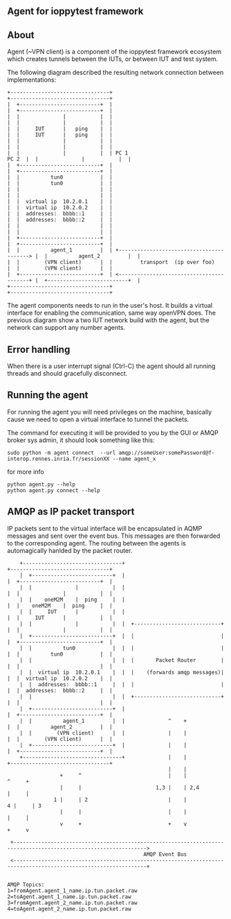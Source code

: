 Agent for ioppytest framework 
-----------------------------

About
-----
Agent (~VPN client) is a component of the ioppytest framework ecosystem which creates tunnels between the IUTs,
or between IUT and test system.

The following diagram described the resulting network connection between implementations:

```
+--------------------------------+                                             +--------------------------------+
|  +--------------------------+  |                                             |  +--------------------------+  |
|  |              |           |  |                                             |  |              |           |  |
|  |     IUT      |   ping    |  |                                             |  |     IUT      |   ping    |  |
|  |              |           |  |                                             |  |              |           |  |
|  |              |           |  | PC 1                                  PC 2  |  |              |           |  |
|  +--------------------------+  |                                             |  +--------------------------+  |
|  |          tun0            |  |                                             |  |          tun0            |  |
|  |                          |  |                                             |  |                          |  |
|  |  virtual ip  10.2.0.1    |  |                                             |  |  virtual ip  10.2.0.2    |  |
|  |  addresses:  bbbb::1     |  |                                             |  |  addresses:  bbbb::2     |  |
|  |                          |  |                                             |  |                          |  |
|  +--------------------------+  |                                             |  +--------------------------+  |
|  |          agent_1         |  | +-----------------------------------------> |  |          agent_2         |  |
|  |        (VPN client)      |  |         transport  (ip over foo)            |  |        (VPN client)      |  |
|  +--------------------------+  | <-----------------------------------------+ |  +--------------------------+  |
+--------------------------------+                                             +--------------------------------+

```

The agent components needs to run in the user's host. 
It builds a virtual interface for enabling the communication, same way openVPN does.
The previous diagram show a two IUT network build with the agent, but the network can support any number agents.


Error handling
--------------
When there is a user interrupt signal (Ctrl-C) the agent should all running threads and should gracefully disconnect.


Running the agent
-----------------

For running the agent you will need privileges on the machine, basically
cause we need to open a virtual interface to tunnel the packets.

The command for executing it will be provided to you by the
GUI or AMQP broker sys admin, it should look something like this:

```
sudo python -m agent connect  --url amqp://someUser:somePassword@f-interop.rennes.inria.fr/sessionXX --name agent_x
```

for more info

```
python agent.py --help
python agent.py connect --help
```


AMQP as IP packet transport 
---------------------------

IP packets sent to the virtual interface will be encapsulated in AQMP messages and sent over the event bus.
This messages are then forwarded to the corresponding agent.
The routing between the agents is automagically hanlded by the packet router.

```
    +--------------------------------+                                          +--------------------------------+
    |  +--------------------------+  |                                          |  +--------------------------+  |
    |  |              |           |  |                                          |  |              |           |  |
    |  |    oneM2M    |  ping     |  |                                          |  |    oneM2M    |  ping     |  |
    |  |     IUT      |           |  |                                          |  |     IUT      |           |  |
    |  |              |           |  |  +----------------------------+          |  |              |           |  |
    |  +--------------------------+  |  |                            |          |  +--------------------------+  |
    |  |          tun0            |  |  |                            |          |  |          tun0            |  |
    |  |                          |  |  |       Packet Router        |          |  |                          |  |
    |  |  virtual ip  10.2.0.1    |  |  |    (forwards amqp messages)|          |  |  virtual ip  10.2.0.2    |  |
    |  |  addresses:  bbbb::1     |  |  |                            |          |  |  addresses:  bbbb::2     |  |
    |  |                          |  |  +----------------------------+          |  |                          |  |
    |  +--------------------------+  |                                          |  +--------------------------+  |
    |  |          agent_1         |  |              ^    +                      |  |          agent_2         |  |
    |  |        (VPN client)      |  |              |    |                      |  |        (VPN client)      |  |
    |  +--------------------------+  |              |    |                      |  +--------------------------+  |
    +--------------------------------+              |    |                      +--------------------------------+
                                                    |    |
                 +     ^                            |    |                                      ^     +
                 |     |                        1,3 |    | 2,4                                  |     |
               1 |     | 2                          |    |                                    4 |     | 3
                 |     |                            |    |                                      |     |
                 v     +                            +    v                                      +     v

 +----------------------------------------------------------------------------------------------------------------->
                                            AMQP Event Bus
 <-----------------------------------------------------------------------------------------------------------------+


AMQP Topics:
1=fromAgent.agent_1_name.ip.tun.packet.raw
2=toAgent.agent_1_name.ip.tun.packet.raw
3=fromAgent.agent_2_name.ip.tun.packet.raw
4=toAgent.agent_2_name.ip.tun.packet.raw

```


